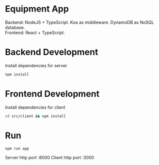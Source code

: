 # Equipment App

Backend: NodeJS + TypeScript. Koa as middleware. DynamoDB as NoSQL database.<br />
Frontend: React + TypeScript.

# Backend Development

Install dependencies for server

```bash
npm install
```

# Frontend Development

Install dependencies for client

```bash
cd src/client && npm install
```

# Run

```bash
npm run app
```

Server http port :8000
Client http port :3000
